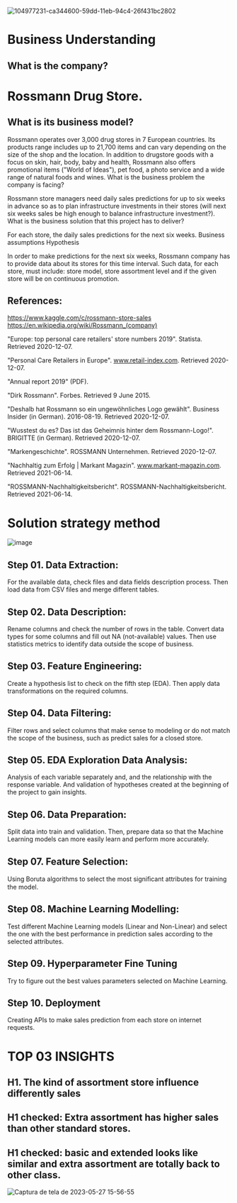 ![104977231-ca344600-59dd-11eb-94c4-26f431bc2802](https://github.com/ehgeraldo/Rossmann_Store_Sales/assets/58346288/27599405-61d6-425c-bd55-d2dfc960b20c)


# Business Understanding

## What is the company?

# Rossmann Drug Store.
## What is its business model?

Rossmann operates over 3,000 drug stores in 7 European countries. Its products range includes up to 21,700 items and can vary depending on the size of the shop and the location. In addition to drugstore goods with a focus on skin, hair, body, baby and health, Rossmann also offers promotional items ("World of Ideas"), pet food, a photo service and a wide range of natural foods and wines. What is the business problem the company is facing?

Rossmann store managers need daily sales predictions for up to six weeks in advance so as to plan infrastructure investments in their stores (will next six weeks sales be high enough to balance infrastructure investment?). What is the business solution that this project has to deliver?

For each store, the daily sales predictions for the next six weeks.
Business assumptions
Hypothesis

In order to make predictions for the next six weeks, Rossmann company has to provide data about its stores for this time interval. Such data, for each store, must include: store model, store assortment level and if the given store will be on continuous promotion.

## References:

https://www.kaggle.com/c/rossmann-store-sales https://en.wikipedia.org/wiki/Rossmann_(company)

"Europe: top personal care retailers' store numbers 2019". Statista. Retrieved 2020-12-07.

"Personal Care Retailers in Europe". www.retail-index.com. Retrieved 2020-12-07.

"Annual report 2019" (PDF).

"Dirk Rossmann". Forbes. Retrieved 9 June 2015.

"Deshalb hat Rossmann so ein ungewöhnliches Logo gewählt". Business Insider (in German). 2016-08-19. Retrieved 2020-12-07.

"Wusstest du es? Das ist das Geheimnis hinter dem Rossmann-Logo!". BRIGITTE (in German). Retrieved 2020-12-07.

"Markengeschichte". ROSSMANN Unternehmen. Retrieved 2020-12-07.

"Nachhaltig zum Erfolg | Markant Magazin". www.markant-magazin.com. Retrieved 2021-06-14.

"ROSSMANN-Nachhaltigkeitsbericht". ROSSMANN-Nachhaltigkeitsbericht. Retrieved 2021-06-14.

# Solution strategy method
![image](https://user-images.githubusercontent.com/58346288/224571421-ee98ac7f-5ce8-4300-95d0-a60b8bd8b995.png)




##  Step 01. Data Extraction:
For the available data, check files and data fields description process. Then load data from CSV files and merge different tables.

##  Step 02. Data Description:
Rename columns and check the number of rows in the table. Convert data types for some columns and fill out NA (not-available) values. Then use statistics metrics to identify data outside the scope of business.

##  Step 03. Feature Engineering:
Create a hypothesis list to check on the fifth step (EDA). Then apply data transformations on the required columns.

##  Step 04. Data Filtering:
Filter rows and select columns that make sense to modeling or do not match the scope of the business, such as predict sales for a closed store.

## Step 05. EDA Exploration Data Analysis:
Analysis of each variable separately and, and the relationship with the response variable. And validation of hypotheses created at the beginning of the project to gain insights.

##  Step 06. Data Preparation:
Split data into train and validation. Then, prepare data so that the Machine Learning models can more easily learn and perform more accurately.

##  Step 07. Feature Selection:
Using Boruta algorithms to select the most signiﬁcant attributes for training the model.

##  Step 08. Machine Learning Modelling:
Test different Machine Learning models (Linear and Non-Linear) and select the one with the best performance in prediction sales according to the selected attributes.

##  Step 09. Hyperparameter Fine Tuning
Try to figure out the best values parameters selected on Machine Learning.

## Step 10. Deployment
Creating APIs to make sales prediction from each store on internet requests.

# TOP 03 INSIGHTS
## H1. The kind of assortment store influence differently sales
## H1 checked: Extra assortment has higher sales than other standard stores.
## H1 checked: basic and extended looks like similar and extra assortment are totally back to other class.
![Captura de tela de 2023-05-27 15-56-55](https://github.com/ehgeraldo/Rossmann_Store_Sales/assets/58346288/c6f11150-ef2f-4532-966b-4991a56b27aa)




